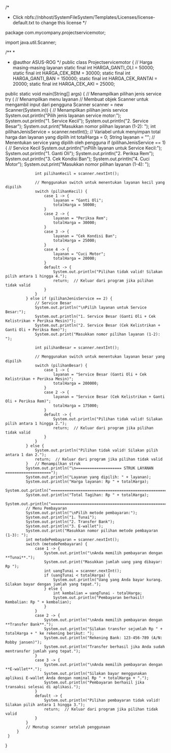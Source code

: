 /*
 * Click nbfs://nbhost/SystemFileSystem/Templates/Licenses/license-default.txt to change this license
 */

 package com.mycompany.projectservicemotor;

 import java.util.Scanner;
 
 /**
  *
  * @author ASUS-ROG
  */
 public class Projectservicemotor {
      // Harga masing-masing layanan
     static final int HARGA_GANTI_OLI = 50000;
     static final int HARGA_CEK_REM = 30000;
     static final int HARGA_GANTI_BAN = 150000;
     static final int HARGA_CEK_RANTAI = 20000;
     static final int HARGA_CEK_AKI = 25000;
  
  public static void main(String[] args) {
         // Menampilkan pilihan jenis service
         try ( // Menampilkan menu layanan
         // Membuat objek Scanner untuk mengambil input dari pengguna
                 Scanner scanner = new Scanner(System.in)) {
             // Menampilkan pilihan jenis service
             System.out.println("Pilih jenis layanan service motor:");
             System.out.println("1. Service Kecil");
             System.out.println("2. Service Besar");
             System.out.print("Masukkan nomor pilihan layanan (1-2): ");
             int pilihanJenisService = scanner.nextInt();
             // Variabel untuk menyimpan total harga dan layanan yang dipilih
             int totalHarga = 0;
             String layanan = "";
             // Menentukan service yang dipilih oleh pengguna
             if (pilihanJenisService == 1) {
                 // Service Kecil
                 System.out.println("\nPilih layanan untuk Service Kecil:");
                 System.out.println("1. Ganti Oli");
                 System.out.println("2. Periksa Rem");
                 System.out.println("3. Cek Kondisi Ban");
                 System.out.println("4. Cuci Motor");
                 System.out.print("Masukkan nomor pilihan layanan (1-4): ");
                 
                 int pilihanKecil = scanner.nextInt();
                 
                 // Menggunakan switch untuk menentukan layanan kecil yang dipilih
                 switch (pilihanKecil) {
                     case 1 -> {
                         layanan = "Ganti Oli";
                         totalHarga = 50000;
                     }
                     case 2 -> {
                         layanan = "Periksa Rem";
                         totalHarga = 30000;
                     }
                     case 3 -> {
                         layanan = "Cek Kondisi Ban";
                         totalHarga = 25000;
                     }
                     case 4 -> {
                         layanan = "Cuci Motor";
                         totalHarga = 20000;
                     }
                     default -> {
                         System.out.println("Pilihan tidak valid! Silakan pilih antara 1 hingga 4.");
                         return;  // Keluar dari program jika pilihan tidak valid
                     }
                 }
             } else if (pilihanJenisService == 2) {
                 // Service Besar
                 System.out.println("\nPilih layanan untuk Service Besar:");
                 System.out.println("1. Service Besar (Ganti Oli + Cek Kelistrikan + Periksa Mesin)");
                 System.out.println("2. Service Besar (Cek Kelistrikan + Ganti Oli + Periksa Rem)");
                 System.out.print("Masukkan nomor pilihan layanan (1-2): ");
                 
                 int pilihanBesar = scanner.nextInt();
                 
                 // Menggunakan switch untuk menentukan layanan besar yang dipilih
                 switch (pilihanBesar) {
                     case 1 -> {
                         layanan = "Service Besar (Ganti Oli + Cek Kelistrikan + Periksa Mesin)";
                         totalHarga = 200000;
                     }
                     case 2 -> {
                         layanan = "Service Besar (Cek Kelistrikan + Ganti Oli + Periksa Rem)";
                         totalHarga = 175000;
                     }
                     default -> {
                         System.out.println("Pilihan tidak valid! Silakan pilih antara 1 hingga 2.");
                         return;  // Keluar dari program jika pilihan tidak valid
                     }
                 }
             } else {
                 System.out.println("Pilihan tidak valid! Silakan pilih antara 1 dan 2.");
                 return;  // Keluar dari program jika pilihan tidak valid
             }   // Menampilkan struk
             System.out.println("\n==================== STRUK LAYANAN ====================");
             System.out.println("Layanan yang dipilih: " + layanan);
             System.out.println("Harga layanan: Rp " + totalHarga);
             System.out.println("=========================================================");
             System.out.println("Total Tagihan: Rp " + totalHarga);
             System.out.println("=========================================================");
             // Menu Pembayaran
             System.out.println("\nPilih metode pembayaran:");
             System.out.println("1. Tunai");
             System.out.println("2. Transfer Bank");
             System.out.println("3. E-wallet");
             System.out.print("Masukkan nomor pilihan metode pembayaran (1-3): ");
             int metodePembayaran = scanner.nextInt();
             switch (metodePembayaran) {
                 case 1 -> {
                     System.out.println("\nAnda memilih pembayaran dengan **Tunai**.");
                     System.out.print("Masukkan jumlah uang yang dibayar: Rp ");
                     int uangTunai = scanner.nextInt();
                     if (uangTunai < totalHarga) {
                         System.out.println("Uang yang Anda bayar kurang. Silakan bayar dengan jumlah yang tepat.");
                     } else {
                         int kembalian = uangTunai - totalHarga;
                         System.out.println("Pembayaran berhasil! Kembalian: Rp " + kembalian);
                     }
                 }
                 case 2 -> {
                     System.out.println("\nAnda memilih pembayaran dengan **Transfer Bank**.");
                     System.out.println("Silakan transfer sejumlah Rp " + totalHarga + " ke rekening berikut: ");
                     System.out.println("Rekening Bank: 123-456-789 (A/N: Robby jansen)");
                     System.out.println("Transfer berhasil jika Anda sudah mentransfer jumlah yang tepat.");
                 }
                 case 3 -> {
                     System.out.println("\nAnda memilih pembayaran dengan **E-wallet**.");
                     System.out.println("Silakan bayar menggunakan aplikasi E-wallet Anda dengan nominal Rp " + totalHarga + ".");
                     System.out.println("Pembayaran berhasil jika transaksi selesai di aplikasi.");
                 }
                 default -> {
                     System.out.println("Pilihan pembayaran tidak valid! Silakan pilih antara 1 hingga 3.");
                     return;  // Keluar dari program jika pilihan tidak valid
                 }
             }
             // Menutup scanner setelah penggunaan
         }
     }
 }
